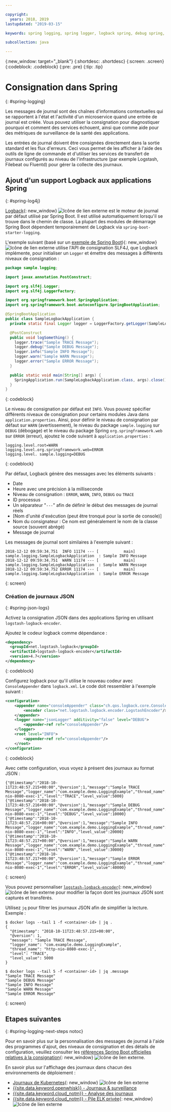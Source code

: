 ```yaml
---

copyright:
  years: 2018, 2019
lastupdated: "2019-03-15"

keywords: spring logging, spring logger, logback spring, debug spring, json log spring, consoleappender spring, spring boot log

subcollection: java

---
```


{:new_window: target="_blank"}
{:shortdesc: .shortdesc}
{:screen: .screen}
{:codeblock: .codeblock}
{:pre: .pre}
{:tip: .tip}

# Consignation dans Spring
{: #spring-logging}

Les messages de journal sont des chaînes d'informations contextuelles qui se rapportent à l'état et l'activité d'un microservice quand une entrée de journal est créée. Vous pouvez utiliser la consignation pour diagnostiquer pourquoi et comment des services échouent, ainsi que comme aide pour des métriques de surveillance de la santé des applications.

Les entrées de journal doivent être consignées directement dans la sortie standard et les flux d'erreurs. Ceci vous permet de les afficher à l'aide des outils de ligne de commande et d'utiliser les services de transfert de journaux configurés au niveau de l'infrastructure (par exemple Logstash, Filebeat ou Fluentd) pour gérer la collecte des journaux.

## Ajout d'un support Logback aux applications Spring
{: #spring-log4j}

[Logback](https://logback.qos.ch/){: new_window} ![Icône de lien externe](../icons/launch-glyph.svg "Icône de lien externe") est le moteur de journal par défaut utilisé par Spring Boot. Il est utilisé automatiquement lorsqu'il se trouve dans le chemin de classe. La plupart des modules de démarrage Spring Boot dépendent temporairement de Logback via `spring-boot-starter-logging`.

L'exemple suivant (basé sur un [exemple de Spring Boot](https://github.com/spring-projects/spring-boot/blob/master/spring-boot-samples/spring-boot-sample-logback/src/main/java/sample/logback/SampleLogbackApplication.java)){: new_window} ![Icône de lien externe](../icons/launch-glyph.svg "Icône de lien externe") utilise l'API de consignation SLF4J, que Logback implémente, pour initialiser un `Logger` et émettre des messages à différents niveaux de consignation :

```java
package sample.logging;

import javax.annotation.PostConstruct;

import org.slf4j.Logger;
import org.slf4j.LoggerFactory;

import org.springframework.boot.SpringApplication;
import org.springframework.boot.autoconfigure.SpringBootApplication;

@SpringBootApplication
public class SampleLogbackApplication {
  private static final Logger logger = LoggerFactory.getLogger(SampleLogbackApplication.class);

  @PostConstruct
  public void logSomething() {
    logger.trace("Sample TRACE Message");
    logger.debug("Sample DEBUG Message");
    logger.info("Sample INFO Message");
    logger.warn("Sample WARN Message");
    logger.error("Sample ERROR Message");
  }

  public static void main(String[] args) {
    SpringApplication.run(SampleLogbackApplication.class, args).close();
  }
}
```
{: codeblock}

Le niveau de consignation par défaut est `INFO`. Vous pouvez spécifier différents niveaux de consignation pour certains modules Java dans `application.properties`. Ainsi, pour définir le niveau de consignation par défaut sur `WARN` (avertissement), le niveau du package `sample.logging` sur `DEBUG` (débogage) et le niveau du package Spring `org.springframework.web` sur `ERROR` (erreur), ajoutez le code suivant à `application.properties` :

```properties
logging.level.root=WARN
logging.level.org.springframework.web=ERROR
logging.level. sample.logging=DEBUG
```
{: codeblock}

Par défaut, Logback génère des messages avec les éléments suivants :

- Date
- Heure avec une précision à la milliseconde
- Niveau de consignation : `ERROR`, `WARN`, `INFO`, `DEBUG` ou `TRACE`
- ID processus
- Un séparateur "`---`" afin de définir le début des messages de journal réels
- [Nom d'unité d'exécution (peut être tronqué pour la sortie de console)]
- Nom du consignateur : Ce nom est généralement le nom de la classe source (souvent abrégé)
- Message de journal

Les messages de journal sont similaires à l'exemple suivant :

```
2018-12-12 09:59:34.751  INFO 11174 --- [           main] sample.logging.SampleLogbackApplication  : Sample INFO Message
2018-12-12 09:59:34.751  WARN 11174 --- [           main] sample.logging.SampleLogbackApplication  : Sample WARN Message
2018-12-12 09:59:34.752 ERROR 11174 --- [           main] sample.logging.SampleLogbackApplication  : Sample ERROR Message
```
{: screen}

### Création de journaux JSON
{: #spring-json-logs}

Activez la consignation JSON dans des applications Spring en utilisant `logstash-logback-encoder`.

Ajoutez le codeur logback comme dépendance :

```xml
<dependency>
  <groupId>net.logstash.logback</groupId>
  <artifactId>logstash-logback-encoder</artifactId>
  <version>4.7</version>
</dependency>
```
{: codeblock}

Configurez logback pour qu'il utilise le nouveau codeur avec `ConsoleAppender` dans `logback.xml`. Le code doit ressembler à l'exemple suivant :

```xml
<configuration>
    <appender name="consoleAppender" class="ch.qos.logback.core.ConsoleAppender">
        <encoder class="net.logstash.logback.encoder.LogstashEncoder"/>
    </appender>
    <logger name="jsonLogger" additivity="false" level="DEBUG">
        <appender-ref ref="consoleAppender"/>
    </logger>
    <root level="INFO">
        <appender-ref ref="consoleAppender"/>
    </root>
</configuration>
```
{: codeblock}

Avec cette configuration, vous voyez à présent des journaux au format JSON :

```
{"@timestamp":"2018-10-11T23:48:57.215+00:00","@version":1,"message":"Sample TRACE Message","logger_name":"com.example.demo.LoggingExample","thread_name":"http-nio-8080-exec-1","level":"TRACE","level_value":5000}
{"@timestamp":"2018-10-11T23:48:57.216+00:00","@version":1,"message":"Sample DEBUG Message","logger_name":"com.example.demo.LoggingExample","thread_name":"http-nio-8080-exec-1","level":"DEBUG","level_value":10000}
{"@timestamp":"2018-10-11T23:48:57.216+00:00","@version":1,"message":"Sample INFO Message","logger_name":"com.example.demo.LoggingExample","thread_name":"http-nio-8080-exec-1","level":"INFO","level_value":20000}
{"@timestamp":"2018-10-11T23:48:57.217+00:00","@version":1,"message":"Sample WARN Message","logger_name":"com.example.demo.LoggingExample","thread_name":"http-nio-8080-exec-1","level":"WARN","level_value":30000}
{"@timestamp":"2018-10-11T23:48:57.217+00:00","@version":1,"message":"Sample ERROR Message","logger_name":"com.example.demo.LoggingExample","thread_name":"http-nio-8080-exec-1","level":"ERROR","level_value":40000}
```
{: screen}

Vous pouvez personnaliser [`logstash-logback-encoder`](https://github.com/logstash/logstash-logback-encoder){: new_window} ![Icône de lien externe](../icons/launch-glyph.svg "Icône de lien externe") pour modifier la façon dont les journaux JSON sont capturés et transférés.

Utilisez `jq` pour filtrer les journaux JSON afin de simplifier la lecture. Exemple :

```
$ docker logs --tail 1 -f <container-id> | jq .
{
  "@timestamp": "2018-10-11T23:48:57.215+00:00",
  "@version": 1,
  "message": "Sample TRACE Message",
  "logger_name": "com.example.demo.LoggingExample",
  "thread_name": "http-nio-8080-exec-1",
  "level": "TRACE",
  "level_value": 5000
}

$ docker logs --tail 5 -f <container-id> | jq .message
"Sample TRACE Message"
"Sample DEBUG Message"
"Sample INFO Message"
"Sample WARN Message"
"Sample ERROR Message"
```
{: screen}

## Etapes suivantes
{: #spring-logging-next-steps notoc}

Pour en savoir plus sur la personnalisation des messages de journal à l'aide des programmes d'ajout, des niveaux de consignation et des détails de configuration, veuillez consulter les [références Spring Boot officielles relatives à la consignation](https://docs.spring.io/spring-boot/docs/current/reference/html/howto-logging.html){: new_window} ![Icône de lien externe](../icons/launch-glyph.svg "Icône de lien externe").

En savoir plus sur l'affichage des journaux dans chacun des environnements de déploiement :

* [Journaux de Kubernetes](https://kubernetes.io/docs/concepts/cluster-administration/logging/){: new_window} ![Icône de lien externe](../icons/launch-glyph.svg "Icône de lien externe")
* [{{site.data.keyword.openwhisk}} - Journaux & surveillance](/docs/openwhisk?topic=cloud-functions-openwhisk_logs#openwhisk_logs)
* [{{site.data.keyword.cloud_notm}} - Analyse des journaux](/docs/services/CloudLogAnalysis?topic=cloudloganalysis-log_analysis_ov#log_analysis_ov)
* [{{site.data.keyword.cloud_notm}} - Pile ELK privée](https://www.ibm.com/support/knowledgecenter/en/SSBS6K_2.1.0.2/manage_metrics/logging_elk.html){: new_window} ![Icône de lien externe](../icons/launch-glyph.svg "Icône de lien externe")
